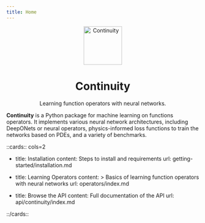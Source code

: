 ```yaml
---
title: Home
---
```


<div align="center">

<img alt="Continuity" src="https://aai-institute.github.io/Continuity/img/icon.png" width="100">

<h1>Continuity</h1>

Learning function operators with neural networks.

</div>


**Continuity** is a Python package for machine
learning on functions operators. It implements various neural network
architectures, including DeepONets or neural operators, physics-informed loss
functions to train the networks based on PDEs, and a variety of benchmarks.

::cards:: cols=2

- title: Installation
  content: Steps to install and requirements
  url: getting-started/installation.md

- title: Learning Operators
  content: >
    Basics of learning function operators with neural networks
  url: operators/index.md

- title: Browse the API
  content: Full documentation of the API
  url: api/continuity/index.md

::/cards::
